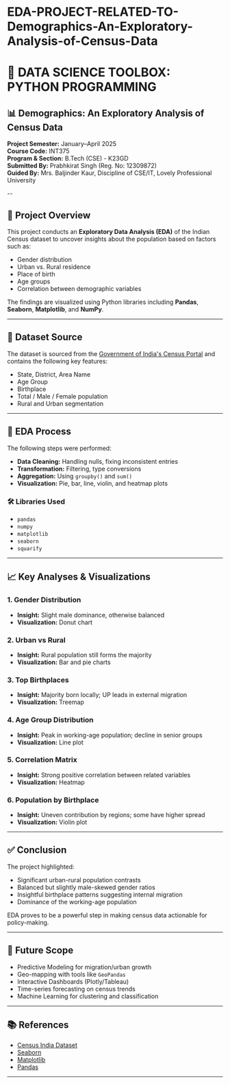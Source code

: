 # EDA-PROJECT-RELATED-TO-Demographics-An-Exploratory-Analysis-of-Census-Data

# 🧠 DATA SCIENCE TOOLBOX: PYTHON PROGRAMMING  
## 📊 Demographics: An Exploratory Analysis of Census Data  

**Project Semester:** January–April 2025  
**Course Code:** INT375  
**Program & Section:** B.Tech (CSE) - K23GD  
**Submitted By:** Prabhkirat Singh (Reg. No: 12309872)  
**Guided By:** Mrs. Baljinder Kaur, Discipline of CSE/IT, Lovely Professional University  

--

## 📘 Project Overview

This project conducts an **Exploratory Data Analysis (EDA)** of the Indian Census dataset to uncover insights about the population based on factors such as:

- Gender distribution
- Urban vs. Rural residence
- Place of birth
- Age groups
- Correlation between demographic variables

The findings are visualized using Python libraries including **Pandas**, **Seaborn**, **Matplotlib**, and **NumPy**.

---

## 📂 Dataset Source

The dataset is sourced from the [Government of India's Census Portal](https://censusindia.gov.in/nada/index.php/catalog/10717) and contains the following key features:

- State, District, Area Name
- Age Group
- Birthplace
- Total / Male / Female population
- Rural and Urban segmentation

---

## 🔧 EDA Process

The following steps were performed:

- **Data Cleaning:** Handling nulls, fixing inconsistent entries
- **Transformation:** Filtering, type conversions
- **Aggregation:** Using `groupby()` and `sum()`
- **Visualization:** Pie, bar, line, violin, and heatmap plots

### 🛠 Libraries Used

- `pandas`
- `numpy`
- `matplotlib`
- `seaborn`
- `squarify`

---

## 📈 Key Analyses & Visualizations

### 1. Gender Distribution
- **Insight:** Slight male dominance, otherwise balanced
- **Visualization:** Donut chart

### 2. Urban vs Rural
- **Insight:** Rural population still forms the majority
- **Visualization:** Bar and pie charts

### 3. Top Birthplaces
- **Insight:** Majority born locally; UP leads in external migration
- **Visualization:** Treemap

### 4. Age Group Distribution
- **Insight:** Peak in working-age population; decline in senior groups
- **Visualization:** Line plot

### 5. Correlation Matrix
- **Insight:** Strong positive correlation between related variables
- **Visualization:** Heatmap

### 6. Population by Birthplace
- **Insight:** Uneven contribution by regions; some have higher spread
- **Visualization:** Violin plot

---

## ✅ Conclusion

The project highlighted:

- Significant urban-rural population contrasts  
- Balanced but slightly male-skewed gender ratios  
- Insightful birthplace patterns suggesting internal migration  
- Dominance of the working-age population

EDA proves to be a powerful step in making census data actionable for policy-making.

---

## 🚀 Future Scope

- Predictive Modeling for migration/urban growth
- Geo-mapping with tools like `GeoPandas`
- Interactive Dashboards (Plotly/Tableau)
- Time-series forecasting on census trends
- Machine Learning for clustering and classification

---

## 📚 References

- [Census India Dataset](https://censusindia.gov.in/nada/index.php/catalog/10717)  
- [Seaborn](https://seaborn.pydata.org)  
- [Matplotlib](https://matplotlib.org)  
- [Pandas](https://pandas.pydata.org)  

---


